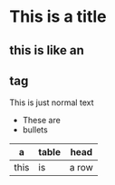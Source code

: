 # This is a title
## this is like an <h2> tag

This is just normal text

- These are
- bullets

a | table | head
-|-|-
this | is | a row
